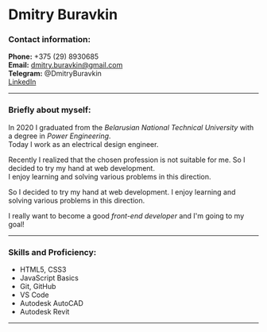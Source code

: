 # Dmitry Buravkin

### Contact information:

**Phone:** +375 (29) 8930685  
**Email:** dmitry.buravkin@gmail.com  
**Telegram:** @DmitryBuravkin  
[LinkedIn](https://www.linkedin.com/in/dmitry-buravkin-6168b9219/)  

***

### Briefly about myself: 

In 2020 I graduated from the _Belarusian National Technical University_ with a degree in _Power Engineering_.  
Today I work as an electrical design engineer.  

Recently I realized that the chosen profession is not suitable for me. So I decided to try my hand at web development.  
I enjoy learning and solving various problems in this direction.  

So I decided to try my hand at web development. I enjoy learning and solving various problems in this direction.  

I really want to become a good _front-end developer_ and I'm going to my goal!

***

### Skills and Proficiency:

* HTML5, CSS3  
* JavaScript Basics  
* Git, GitHub  
* VS Code  
* Autodesk AutoCAD
* Autodesk Revit

***

